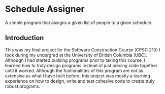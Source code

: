 # Schedule Assigner
A simple program that assigns a given list of people to a given schedule.

## Introduction
This was my final project for the Software Construction Course (CPSC 210) I took during my undergrad at the University of British Columbia (UBC). Although I had started building programs prior to taking this course, I learned how to truly design programs instead of just piecing code together until it worked. Although the funtionalities of this program are not as extensive as what I have built before, this project was mostly a learning experience on how to design, write and test cohesive code to create truly robust programs. 


